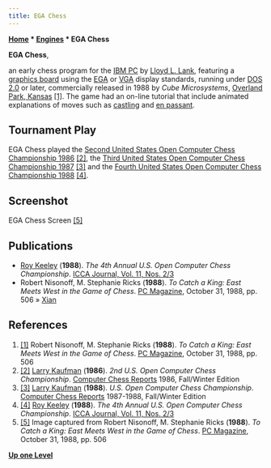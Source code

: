```yaml
---
title: EGA Chess
---
```

**[Home](Home "Home") * [Engines](Engines "Engines") * EGA Chess**

**EGA Chess**,

an early chess program for the [IBM PC](IBM_PC "IBM PC") by [Lloyd L. Lank](Lloyd_L._Lank "Lloyd L. Lank"), featuring a [graphics board](2D_Graphics_Board "2D Graphics Board") using the [EGA](https://en.wikipedia.org/wiki/Enhanced_Graphics_Adapter) or [VGA](https://en.wikipedia.org/wiki/Video_Graphics_Array) display standards, running under [DOS 2.0](MS-DOS "MS-DOS") or later, commercially released in 1988 by *Cube Microsystems*, [Overland Park, Kansas](https://en.wikipedia.org/wiki/Overland_Park,_Kansas) <a id="cite-note-1" href="#cite-ref-1">[1]</a>. The game had an on-line tutorial that include animated explanations of moves such as [castling](Castling "Castling") and [en passant](En_passant "En passant").

## Tournament Play

EGA Chess played the [Second United States Open Computer Chess Championship 1986](USOCCC_1986 "USOCCC 1986") <a id="cite-note-2" href="#cite-ref-2">[2]</a>, the [Third United States Open Computer Chess Championship 1987](USOCCC_1987 "USOCCC 1987") <a id="cite-note-3" href="#cite-ref-3">[3]</a> and the [Fourth United States Open Computer Chess Championship 1988](USOCCC_1988 "USOCCC 1988") <a id="cite-note-4" href="#cite-ref-4">[4]</a>.

## Screenshot

[](File:EGAChess.jpg)
EGA Chess Screen <a id="cite-note-5" href="#cite-ref-5">[5]</a>

## Publications

- [Roy Keeley](index.php?title=Roy_Keeley&action=edit&redlink=1 "Roy Keeley (page does not exist)") (**1988**). *The 4th Annual U.S. Open Computer Chess Championship*. [ICCA Journal, Vol. 11, Nos. 2/3](ICGA_Journal#11_23 "ICGA Journal")
- Robert Nisonoff, M. Stephanie Ricks (**1988**). *To Catch a King: East Meets West in the Game of Chess*. [PC Magazine](PC_Magazine "PC Magazine"), October 31, 1988, pp. 506 » [Xian](index.php?title=Xian&action=edit&redlink=1 "Xian (page does not exist)")

## References

1. <a id="cite-ref-1" href="#cite-note-1">[1]</a> Robert Nisonoff, M. Stephanie Ricks (**1988**). *To Catch a King: East Meets West in the Game of Chess*. [PC Magazine](PC_Magazine "PC Magazine"), October 31, 1988, pp. 506
1. <a id="cite-ref-2" href="#cite-note-2">[2]</a> [Larry Kaufman](Larry_Kaufman "Larry Kaufman") (**1986**). *2nd U.S. Open Computer Chess Championship*. [Computer Chess Reports](Computer_Chess_Reports "Computer Chess Reports") 1986, Fall/Winter Edition
1. <a id="cite-ref-3" href="#cite-note-3">[3]</a> [Larry Kaufman](Larry_Kaufman "Larry Kaufman") (**1988**). *U.S. Open Computer Chess Championship*. [Computer Chess Reports](Computer_Chess_Reports "Computer Chess Reports") 1987-1988, Fall/Winter Edition
1. <a id="cite-ref-4" href="#cite-note-4">[4]</a> [Roy Keeley](index.php?title=Roy_Keeley&action=edit&redlink=1 "Roy Keeley (page does not exist)") (**1988**). *The 4th Annual U.S. Open Computer Chess Championship*. [ICCA Journal, Vol. 11, Nos. 2/3](ICGA_Journal#11_23 "ICGA Journal")
1. <a id="cite-ref-5" href="#cite-note-5">[5]</a> Image captured from Robert Nisonoff, M. Stephanie Ricks (**1988**). *To Catch a King: East Meets West in the Game of Chess*. [PC Magazine](PC_Magazine "PC Magazine"), October 31, 1988, pp. 506

**[Up one Level](Engines "Engines")**

